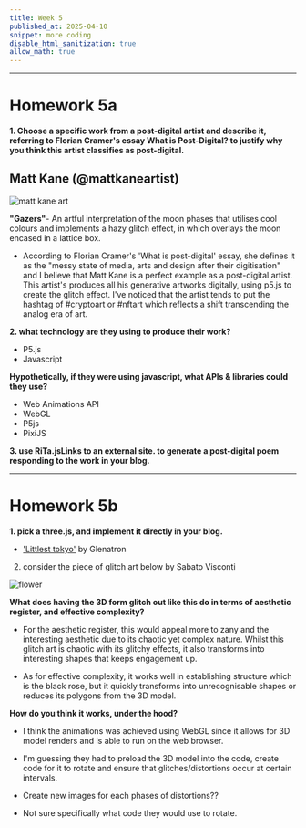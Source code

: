 ```yaml
---
title: Week 5
published_at: 2025-04-10
snippet: more coding
disable_html_sanitization: true
allow_math: true
---
```


<script src="./p5.js"></script>

<canvas id="assignment1"></canvas>

<script>
    const cnv = document.getElementById ("assignment1")
    const w = cnv.parentNode.scrollWidth
    const h = w * 9 / 16

    function setup () {
        createCanvas (w, h, P2D, cnv)
    }

    function draw () {
        background (`turquoise`)
        console.log (frameCount)
    }
</script>

---

# Homework 5a

**1. Choose a specific work from a post-digital artist and describe it, referring to Florian Cramer's essay What is Post-Digital? to justify why you think this artist classifies as post-digital.**

## Matt Kane (@mattkaneartist)

![matt kane art](Pictures/matt.png)

**"Gazers"**- An artful interpretation of the moon phases that utilises cool colours and implements a hazy glitch effect, in which overlays the moon encased in a lattice box.

- According to Florian Cramer's 'What is post-digital' essay, she defines it as the "messy state of media, arts and design after their digitisation" and I believe that Matt Kane is a perfect example as a post-digital artist. This artist's produces all his generative artworks digitally, using p5.js to create the glitch effect. I've noticed that the artist tends to put the hashtag of #cryptoart or #nftart which reflects a shift transcending the analog era of art.

**2. what technology are they using to produce their work?**

- P5.js
- Javascript

**Hypothetically, if they were using javascript, what APIs & libraries could they use?**

- Web Animations API
- WebGL
- P5js
- PixiJS

**3. use RiTa.jsLinks to an external site. to generate a post-digital poem responding to the work in your blog.**

---

# Homework 5b

**1. pick a three.js, and implement it directly in your blog.**

- ['Littlest tokyo'](https://sketchfab.com/3d-models/littlest-tokyo-94b24a60dc1b48248de50bf087c0f042) by Glenatron

<script type="module">

			import * as THREE from 'three';

			import Stats from 'three/addons/libs/stats.module.js';

			import { OrbitControls } from 'three/addons/controls/OrbitControls.js';
			import { RoomEnvironment } from 'three/addons/environments/RoomEnvironment.js';

			import { GLTFLoader } from 'three/addons/loaders/GLTFLoader.js';
			import { DRACOLoader } from 'three/addons/loaders/DRACOLoader.js';

			let mixer;

			const clock = new THREE.Clock();
			const container = document.getElementById( 'container' );

			const stats = new Stats();
			container.appendChild( stats.dom );

			const renderer = new THREE.WebGLRenderer( { antialias: true } );
			renderer.setPixelRatio( window.devicePixelRatio );
			renderer.setSize( window.innerWidth, window.innerHeight );
			container.appendChild( renderer.domElement );

			const pmremGenerator = new THREE.PMREMGenerator( renderer );

			const scene = new THREE.Scene();
			scene.background = new THREE.Color( 0xbfe3dd );
			scene.environment = pmremGenerator.fromScene( new RoomEnvironment(), 0.04 ).texture;

			const camera = new THREE.PerspectiveCamera( 40, window.innerWidth / window.innerHeight, 1, 100 );
			camera.position.set( 5, 2, 8 );

			const controls = new OrbitControls( camera, renderer.domElement );
			controls.target.set( 0, 0.5, 0 );
			controls.update();
			controls.enablePan = false;
			controls.enableDamping = true;

			const dracoLoader = new DRACOLoader();
			dracoLoader.setDecoderPath( 'jsm/libs/draco/gltf/' );

			const loader = new GLTFLoader();
			loader.setDRACOLoader( dracoLoader );
			loader.load( 'models/gltf/LittlestTokyo.glb', function ( gltf ) {

				const model = gltf.scene;
				model.position.set( 1, 1, 0 );
				model.scale.set( 0.01, 0.01, 0.01 );
				scene.add( model );

				mixer = new THREE.AnimationMixer( model );
				mixer.clipAction( gltf.animations[ 0 ] ).play();

				renderer.setAnimationLoop( animate );

			}, undefined, function ( e ) {

				console.error( e );

			} );


			window.onresize = function () {

				camera.aspect = window.innerWidth / window.innerHeight;
				camera.updateProjectionMatrix();

				renderer.setSize( window.innerWidth, window.innerHeight );

			};


			function animate() {

				const delta = clock.getDelta();

				mixer.update( delta );

				controls.update();

				stats.update();

				renderer.render( scene, camera );

			}


		</script>

2. consider the piece of glitch art below by Sabato Visconti

![flower](Pictures/flower.gif)

**What does having the 3D form glitch out like this do in terms of aesthetic register, and effective complexity?**

- For the aesthetic register, this would appeal more to zany and the interesting aesthetic due to its chaotic yet complex nature. Whilst this glitch art is chaotic with its glitchy effects, it also transforms into interesting shapes that keeps engagement up.

- As for effective complexity, it works well in establishing structure which is the black rose, but it quickly transforms into unrecognisable shapes or reduces its polygons from the 3D model.

**How do you think it works, under the hood?**

- I think the animations was achieved using WebGL since it allows for 3D model renders and is able to run on the web browser.

- I'm guessing they had to preload the 3D model into the code, create code for it to rotate and ensure that glitches/distortions occur at certain intervals.

- Create new images for each phases of distortions??

- Not sure specifically what code they would use to rotate.
